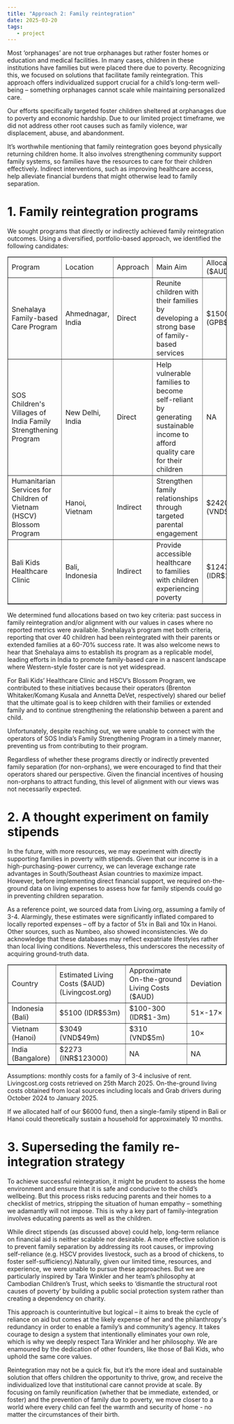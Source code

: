 ```yaml
---
title: "Approach 2: Family reintegration" 
date: 2025-03-20
tags:
   - project 
---
```


Most ‘orphanages’ are not true orphanages but rather foster homes or education and medical facilities. In many cases, children in these institutions have families but were placed there due to poverty. Recognizing this, we focused on solutions that facilitate family reintegration. This approach offers individualized support crucial for a child’s long-term well-being – something orphanages cannot scale while maintaining personalized care. 

Our efforts specifically targeted foster children sheltered at orphanages due to poverty and economic hardship. Due to our limited project timeframe, we did not address other root causes such as family violence, war displacement, abuse, and abandonment. 

It’s worthwhile mentioning that family reintegration goes beyond physically returning children home. It also involves strengthening community support family systems, so families have the resources to care for their children effectively. Indirect interventions, such as improving healthcare access, help alleviate financial burdens that might otherwise lead to family separation. 

# 1. Family reintegration programs 

We sought programs that directly or indirectly achieved family reintegration outcomes. Using a diversified, portfolio-based approach, we identified the following candidates: 

<table border="1"> 
    <tr> 
        <td>Program</td> 
        <td>Location</td> 
        <td>Approach</td> 
        <td>Main Aim</td> 
        <td>Allocation ($AUD)</td> 
    </tr> 
    <tr> 
        <td>Snehalaya Family-based Care Program</td> 
        <td>Ahmednagar, India</td> 
        <td>Direct</td> 
        <td>Reunite children with their families by developing a strong base of family-based services</td> 
        <td>$1500 (GPB$745)</td> 
    </tr> 
    <tr> 
        <td>SOS Children's Villages of India Family Strengthening Program</td> 
        <td>New Delhi, India</td> 
        <td>Direct</td> 
        <td>Help vulnerable families to become self-reliant by generating sustainable income to afford quality care for their children</td> 
        <td>NA</td> 
    </tr> 
    <tr> 
        <td>Humanitarian Services for Children of Vietnam (HSCV) Blossom Program</td> 
        <td>Hanoi, Vietnam</td> 
        <td>Indirect</td> 
        <td>Strengthen family relationships through targeted parental engagement</td> 
        <td>$2420 (VND$38.4m)</td> 
    </tr> 
    <tr> 
        <td>Bali Kids Healthcare Clinic</td> 
        <td>Bali, Indonesia</td> 
        <td>Indirect</td> 
        <td>Provide accessible healthcare to families with children experiencing poverty</td> 
        <td>$1243 (IDR$13m)</td> 
    </tr> 
</table> 

<p> We determined fund allocations based on two key criteria: past success in family reintegration and/or alignment with our values in cases where no reported metrics were available. Snehalaya’s program met both criteria, reporting that over 40 children had been reintegrated with their parents or extended families at a 60-70% success rate. It was also welcome news to hear that Snehalaya aims to establish its program as a replicable model, leading efforts in India to promote family-based care in a nascent landscape where Western-style foster care is not yet widespread. </p> 

For Bali Kids’ Healthcare Clinic and HSCV’s Blossom Program, we contributed to these initiatives because their operators (Brenton Whitaker/Komang Kusala and Annetta DeVet, respectively) shared our belief that the ultimate goal is to keep children with their families or extended family and to continue strengthening the relationship between a parent and child. 

Unfortunately, despite reaching out, we were unable to connect with the operators of SOS India’s Family Strengthening Program in a timely manner, preventing us from contributing to their program. 

Regardless of whether these programs directly or indirectly prevented family separation (for non-orphans), we were encouraged to find that their operators shared our perspective. Given the financial incentives of housing non-orphans to attract funding, this level of alignment with our views was not necessarily expected. 

# 2. A thought experiment on family stipends 

In the future, with more resources, we may experiment with directly supporting families in poverty with stipends. Given that our income is in a high-purchasing-power currency, we can leverage exchange rate advantages in South/Southeast Asian countries to maximize impact. However, before implementing direct financial support, we required on-the-ground data on living expenses to assess how far family stipends could go in preventing children separation. 

As a reference point, we sourced data from Living.org, assuming a family of 3-4. Alarmingly, these estimates were significantly inflated compared to locally reported expenses – off by a factor of 51x in Bali and 10x in Hanoi. Other sources, such as Numbeo, also showed inconsistencies. We do acknowledge that these databases may reflect expatriate lifestyles rather than local living conditions. Nevertheless, this underscores the necessity of acquiring ground-truth data. 

<table border="1"> 
    <tr> 
        <td>Country</td> 
        <td>Estimated Living Costs ($AUD) (Livingcost.org)</td> 
        <td>Approximate On-the-ground Living Costs ($AUD)</td> 
        <td>Deviation</td> 
    </tr> 
    <tr> 
        <td>Indonesia (Bali)</td> 
        <td>$5100 (IDR$53m)</td> 
        <td>$100-300 (IDR$1-3m)</td> 
        <td>51×-17×</td> 
    </tr> 
    <tr> 
        <td>Vietnam (Hanoi)</td> 
        <td>$3049 (VND$49m)</td> 
        <td>$310 (VND$5m)</td> 
        <td>10×</td> 
    </tr> 
    <tr> 
        <td>India (Bangalore)</td> 
        <td>$2273 (INR$123000)</td> 
        <td>NA</td> 
        <td>NA</td> 
    </tr> 
</table> 

Assumptions: monthly costs for a family of 3-4 inclusive of rent. Livingcost.org costs retrieved on 25th March 2025. On-the-ground living costs obtained from local sources including locals and Grab drivers during October 2024 to January 2025. 

If we allocated half of our $6000 fund, then a single-family stipend in Bali or Hanoi could theoretically sustain a household for approximately 10 months. 

# 3. Superseding the family re-integration strategy 

To achieve successful reintegration, it might be prudent to assess the home environment and ensure that it is safe and conducive to the child’s wellbeing. But this process risks reducing parents and their homes to a checklist of metrics, stripping the situation of human empathy – something we adamantly will not impose. This is why a key part of family-integration involves educating parents as well as the children. 

While direct stipends (as discussed above) could help, long-term reliance on financial aid is neither scalable nor desirable. A more effective solution is to prevent family separation by addressing its root causes, or improving self-reliance (e.g. HSCV provides livestock, such as a brood of chickens, to foster self-sufficiency).Naturally, given our limited time, resources, and experience, we were unable to pursue these approaches. But we are particularly inspired by Tara Winkler and her team’s philosophy at Cambodian Children’s Trust, which seeks to ‘dismantle the structural root causes of poverty’ by building a public social protection system rather than creating a dependency on charity. 

This approach is counterintuitive but logical – it aims to break the cycle of reliance on aid but comes at the likely expense of her and the philanthropy's redundancy in order to enable a family’s and community’s agency. It takes courage to design a system that intentionally eliminates your own role, which is why we deeply respect Tara Winkler and her philosophy. We are enamoured by the dedication of other founders, like those of Bali Kids, who uphold the same core values. 

Reintegration may not be a quick fix, but it’s the more ideal and sustainable solution that offers children the opportunity to thrive, grow, and receive the individualized love that institutional care cannot provide at scale. By focusing on family reunification (whether that be immediate, extended, or foster) and the prevention of family due to poverty, we move closer to a world where every child can feel the warmth and security of home - no matter the circumstances of their birth. 